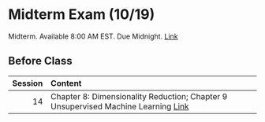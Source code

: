 Midterm Exam (10/19)
============================

Midterm. Available 8:00 AM EST. Due Midnight.  [Link](../../sessions/session14)

## Before Class

|   Session | Content                                                                                                                                                                   |
|----------:|:--------------------------------------------------------------------------------------------------------------------------------------------------------------------------|
|        14 | Chapter 8: Dimensionality Reduction; Chapter 9 Unsupervised Machine Learning [Link](https://www.amazon.com/Hands-Machine-Learning-Scikit-Learn-TensorFlow/dp/1492032646/) |


